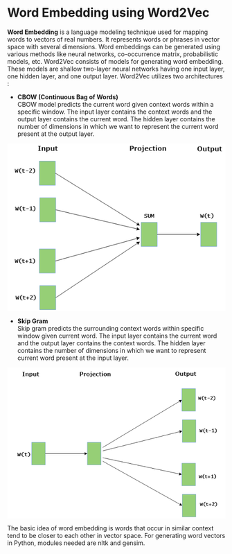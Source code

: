 # Word Embedding using Word2Vec

**Word Embedding** is a language modeling technique used for mapping words to vectors of real numbers. It represents words or phrases in vector space with several dimensions. Word embeddings can be generated using various methods like neural networks, co-occurrence matrix, probabilistic models, etc. Word2Vec consists of models for generating word embedding. These models are shallow two-layer neural networks having one input layer, one hidden layer, and one output layer. Word2Vec utilizes two architectures :

- **CBOW (Continuous Bag of Words)** <br />
CBOW model predicts the current word given context words within a specific window. The input layer contains the context words and the output layer contains the current word. The hidden layer contains the number of dimensions in which we want to represent the current word present at the output layer.
<div style="background:white">
  <img src="cbow.png" />
  </div>

- **Skip Gram** <br />
Skip gram predicts the surrounding context words within specific window given current word. The input layer contains the current word and the output layer contains the context words. The hidden layer contains the number of dimensions in which we want to represent current word present at the input layer.
<div style="background:white">
  <img src="skip_gram.png" />
</div>

The basic idea of word embedding is words that occur in similar context tend to be closer to each other in vector space. For generating word vectors in Python, modules needed are nltk and gensim.
